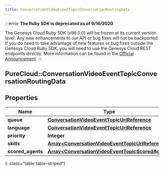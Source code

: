 ```yaml
---
title: ConversationVideoEventTopicConversationRoutingData
---
```


:::error
**The Ruby SDK is deprecated as of 9/16/2020**

The Genesys Cloud Ruby SDK (v96.0.0) will be frozen at its current version level. Any new enhancements to our API or bug fixes will not be backported. If you do need to take advantage of new features or bug fixes outside the Genesys Cloud Ruby SDK, you will need to use the Genesys Cloud REST endpoints directly. More information can be found in the [Official Announcement](https://developer.mypurecloud.com/forum/t/announcement-genesys-cloud-ruby-sdk-end-of-life/8850).
:::


## PureCloud::ConversationVideoEventTopicConversationRoutingData

## Properties

|Name | Type | Description | Notes|
|------------ | ------------- | ------------- | -------------|
| **queue** | [**ConversationVideoEventTopicUriReference**](ConversationVideoEventTopicUriReference.html) |  | [optional] |
| **language** | [**ConversationVideoEventTopicUriReference**](ConversationVideoEventTopicUriReference.html) |  | [optional] |
| **priority** | **Integer** |  | [optional] |
| **skills** | [**Array&lt;ConversationVideoEventTopicUriReference&gt;**](ConversationVideoEventTopicUriReference.html) |  | [optional] |
| **scored_agents** | [**Array&lt;ConversationVideoEventTopicScoredAgent&gt;**](ConversationVideoEventTopicScoredAgent.html) |  | [optional] |
{: class="table table-striped"}


